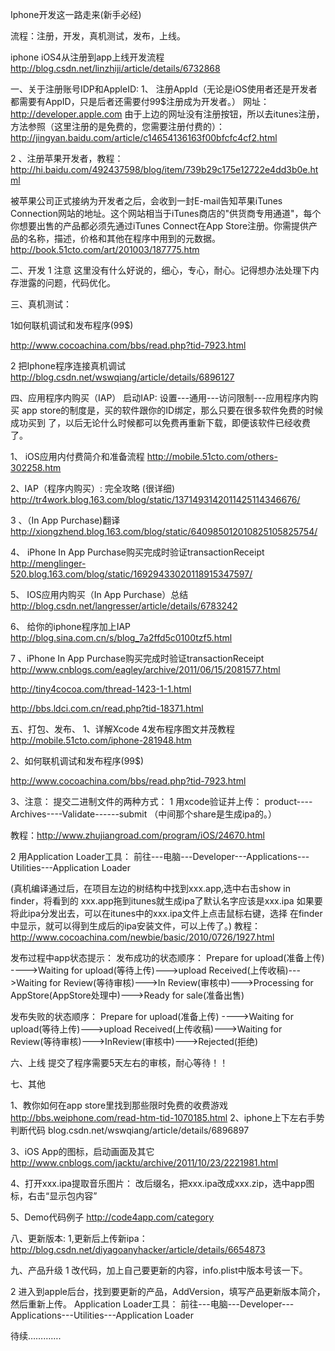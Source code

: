 Iphone开发这一路走来(新手必经)   



流程：注册，开发，真机测试，发布，上线。

iphone iOS4从注册到app上线开发流程
http://blog.csdn.net/linzhiji/article/details/6732868

一、关于注册账号IDP和AppleID:
1、 注册AppId（无论是iOS使用者还是开发者 都需要有AppID，只是后者还需要付99$注册成为开发者。）
   网址：http://developer.apple.com
  由于上边的网址没有注册按钮，所以去itunes注册，方法参照（这里注册的是免费的，您需要注册付费的）：   
  http://jingyan.baidu.com/article/c14654136163f00bfcfc4cf2.html


2 、注册苹果开发者，教程：http://hi.baidu.com/492437598/blog/item/739b29c175e12722e4dd3b0e.html

 被苹果公司正式接纳为开发者之后，会收到一封E-mail告知苹果iTunes Connection网站的地址。这个网站相当于iTunes商店的"供货商专用通道"，每个你想要出售的产品都必须先通过iTunes Connect在App Store注册。你需提供产品的名称，描述，价格和其他在程序中用到的元数据。
http://book.51cto.com/art/201003/187775.htm


二、开发
1 注意
这里没有什么好说的，细心，专心，耐心。记得想办法处理下内存泄露的问题，代码优化。


三、真机测试：

1如何联机调试和发布程序(99$)  

 http://www.cocoachina.com/bbs/read.php?tid-7923.html

2 把Iphone程序连接真机调试  
http://blog.csdn.net/wswqiang/article/details/6896127



四、应用程序内购买（IAP）
启动IAP:
设置---通用---访问限制---应用程序内购买
app store的制度是，买的软件跟你的ID绑定，那么只要在很多软件免费的时候成功买到 了，以后无论什么时候都可以免费再重新下载，即便该软件已经收费了。

1、 iOS应用内付费简介和准备流程
http://mobile.51cto.com/others-302258.htm


2、IAP（程序内购买）: 完全攻略  (很详细)
 http://tr4work.blog.163.com/blog/static/1371493142011425114346676/


3 、（In App Purchase)翻译
http://xiongzhend.blog.163.com/blog/static/640985012010825105825754/

4、  iPhone In App Purchase购买完成时验证transactionReceipt  
http://menglinger-520.blog.163.com/blog/static/16929433020118915347597/


5、  IOS应用内购买（In App Purchase）总结
http://blog.csdn.net/langresser/article/details/6783242

6、 给你的iphone程序加上IAP
http://blog.sina.com.cn/s/blog_7a2ffd5c0100tzf5.html

7 、iPhone In App Purchase购买完成时验证transactionReceipt
http://www.cnblogs.com/eagley/archive/2011/06/15/2081577.html

http://tiny4cocoa.com/thread-1423-1-1.html

http://bbs.ldci.com.cn/read.php?tid-18371.html


五、打包、发布、
1、详解Xcode 4发布程序图文并茂教程
http://mobile.51cto.com/iphone-281948.htm

2、如何联机调试和发布程序(99$)  

 http://www.cocoachina.com/bbs/read.php?tid-7923.html

3、注意：
提交二进制文件的两种方式：
1   用xcode验证并上传：
     product----Archives----Validate------submit
（中间那个share是生成ipa的。）

教程：http://www.zhujiangroad.com/program/iOS/24670.html

2   用Application Loader工具：
    前往---电脑---Developer---Applications---Utilities---Application Loader

(真机编译通过后，在项目左边的树结构中找到xxx.app,选中右击show in finder，将看到的 xxx.app拖到itunes就生成ipa了默认名字应该是xxx.ipa
如果要将此ipa分发出去，可以在itunes中的xxx.ipa文件上点击鼠标右键，选择 在finder中显示，就可以得到生成后的ipa安装文件，可以上传了。)
教程：http://www.cocoachina.com/newbie/basic/2010/0726/1927.html

发布过程中app状态提示：
发布成功的状态顺序：
Prepare for upload(准备上传) ---->Waiting for upload(等待上传)--->upload Received(上传收稿)--->Waiting for Review(等待审核)--->In Review(审核中)--->Processing for AppStore(AppStore处理中)--->Ready for sale(准备出售)

发布失败的状态顺序：
Prepare for upload(准备上传) ---->Waiting for upload(等待上传)--->upload Received(上传收稿)--->Waiting for Review(等待审核)--->InReview(审核中)--->Rejected(拒绝)

六、上线
提交了程序需要5天左右的审核，耐心等待！！



七、其他

1、教你如何在app store里找到那些限时免费的收费游戏
http://bbs.weiphone.com/read-htm-tid-1070185.html
2、iphone上下左右手势判断代码
blog.csdn.net/wswqiang/article/details/6896897

3、iOS App的图标，启动画面及其它
http://www.cnblogs.com/jacktu/archive/2011/10/23/2221981.html

4、打开xxx.ipa提取音乐图片：
改后缀名，把xxx.ipa改成xxx.zip，选中app图标，右击“显示包内容”

5、Demo代码例子
http://code4app.com/category

八、更新版本:
1,更新后上传新ipa：
http://blog.csdn.net/diyagoanyhacker/article/details/6654873


九、产品升级
1 改代码，加上自己要更新的内容，info.plist中版本号该一下。

2 进入到apple后台，找到要更新的产品，AddVersion，填写产品更新版本简介，然后重新上传。 
Application Loader工具：
    前往---电脑---Developer---Applications---Utilities---Application Loader

待续………….
